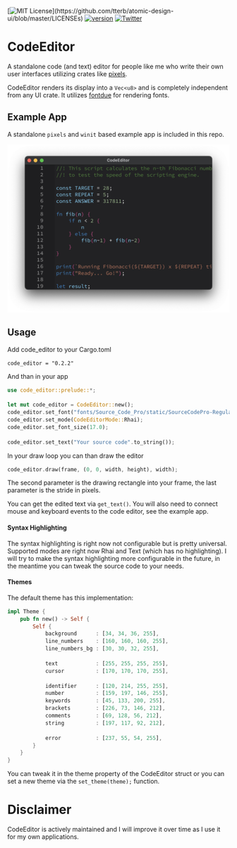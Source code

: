 [![MIT License](https://img.shields.io/apm/l/atomic-design-ui.svg?)](https://github.com/tterb/atomic-design-ui/blob/master/LICENSEs) [![version](https://img.shields.io/badge/version-0.2.2-red.svg)](https://shields.io/) [![Twitter](https://badgen.net/badge/icon/twitter?icon=twitter&label)](https://twitter.com/EldironRPG)

# CodeEditor

A standalone code (and text) editor for people like me who write their own user interfaces utilizing crates like [pixels](https://github.com/parasyte/pixels).

CodeEditor renders its display into a ```Vec<u8>``` and is completely independent from any UI crate. It utilizes [fontdue](https://github.com/mooman219/fontdue) for rendering fonts.

## Example App

A standalone ```pixels``` and ```winit``` based example app is included in this repo.

![Screenshot](images/screenshot.png)

## Usage

Add code_editor to your Cargo.toml

```
code_editor = "0.2.2"
```

And than in your app

```rust
use code_editor::prelude::*;

let mut code_editor = CodeEditor::new();
code_editor.set_font("fonts/Source_Code_Pro/static/SourceCodePro-Regular.ttf");
code_editor.set_mode(CodeEditorMode::Rhai);
code_editor.set_font_size(17.0);

code_editor.set_text("Your source code".to_string());
```

In your draw loop you can than draw the editor

```rust
code_editor.draw(frame, (0, 0, width, height), width);
```

The second parameter is the drawing rectangle into your frame, the last parameter is the stride in pixels.

You can get the edited text via ```get_text()```. You will also need to connect mouse and keyboard events to the code editor, see the example app.

#### Syntax Highlighting

The syntax highlighting is right now not configurable but is pretty universal. Supported modes are right now Rhai and Text (which has no highlighting). I will try to make the syntax highlighting more configurable in the future, in the meantime you can tweak the source code to your needs.

#### Themes

The default theme has this implementation:

```rust
impl Theme {
    pub fn new() -> Self {
        Self {
            background      : [34, 34, 36, 255],
            line_numbers    : [160, 160, 160, 255],
            line_numbers_bg : [30, 30, 32, 255],

            text            : [255, 255, 255, 255],
            cursor          : [170, 170, 170, 255],

            identifier      : [120, 214, 255, 255],
            number          : [159, 197, 146, 255],
            keywords        : [45, 133, 200, 255],
            brackets        : [226, 73, 146, 212],
            comments        : [69, 128, 56, 212],
            string          : [197, 117, 92, 212],

            error           : [237, 55, 54, 255],
        }
    }
}
```

You can tweak it in the theme property of the CodeEditor struct or you can set a new theme via the ```set_theme(theme);``` function.

# Disclaimer

CodeEditor is actively maintained and I will improve it over time as I use it for my own applications.